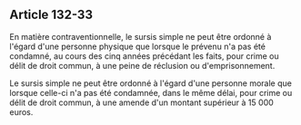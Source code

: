 Article 132-33
----
En matière contraventionnelle, le sursis simple ne peut être ordonné à l'égard
d'une personne physique que lorsque le prévenu n'a pas été condamné, au cours
des cinq années précédant les faits, pour crime ou délit de droit commun, à une
peine de réclusion ou d'emprisonnement.

Le sursis simple ne peut être ordonné à l'égard d'une personne morale que
lorsque celle-ci n'a pas été condamnée, dans le même délai, pour crime ou délit
de droit commun, à une amende d'un montant supérieur à 15 000 euros.
